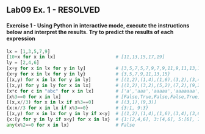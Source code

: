 ## Lab09 Ex. 1 - RESOLVED



#### Exercise 1 - Using Python in interactive mode, execute the instructions below and interpret the results. Try to predict the results of each expression

```python
lx = [1,3,5,7,9]
[10+x for x in lx]						# [11,13,15,17,19]
ly = [2,4,6]
[x+y for x in lx for y in ly]			# [3,5,7,5,7,9,7,9,11,9,11,13,11,13,15]
{x+y for x in lx for y in ly}			# {3,5,7,9,11,13,15}
[(x,y) for x in lx for y in ly]			# [(1,2),(1,4),(1,6),(3,2),(3,4),(3,6),(5,2),(5,4),(5,6),(7,2),(7,4),(7,6),(9,2),(9,4),(9,6)]
[(x,y) for y in ly for x in lx]			# [(1,2),(3,2),(5,2),(7,2),(9,2),(1,4),(3,4),(5,4),(7,4),(9,4),(1,6),(3,6),(5,6),(7,6),(9,6)]
[x*c for c in "abc" for x in lx]		# ['a','aaa','aaaaa','aaaaaaa','aaaaaaaaa', 'b','bbb','bbbbb','bbbbbbb','bbbbbbbbb','c','ccc','ccccc','ccccccc','ccccccccc']
[x%3==0 for x in lx]					# [False,True,False,False,True]
[(x,x//3) for x in lx if x%3==0]		# [(3,1),(9,3)]
{x:x//3 for x in lx if x%3==0}			# {3:1, 9:3}
[(x,y) for x in lx for y in ly if x<y]	# [(1,2),(1,4),(1,6),(3,4),(3,6),(5,6)]
{x:[y for y in ly if x<y] for x in lx}	# {1:[2,4,6], 3:[4,6], 5:[6], 7:[], 9:[]}
any(x%2==0 for x in lx)					# False
```


